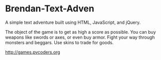 # Brendan-Text-Adven
A simple text adventure built using HTML, JavaScript, and jQuery.

The object of the game is to get as high a score as possible. 
You can buy weapons like swords or axes, or even buy armor.
Fight your way through monsters and beggars.
Use skins to trade for goods.

http://games.pvcoders.org
